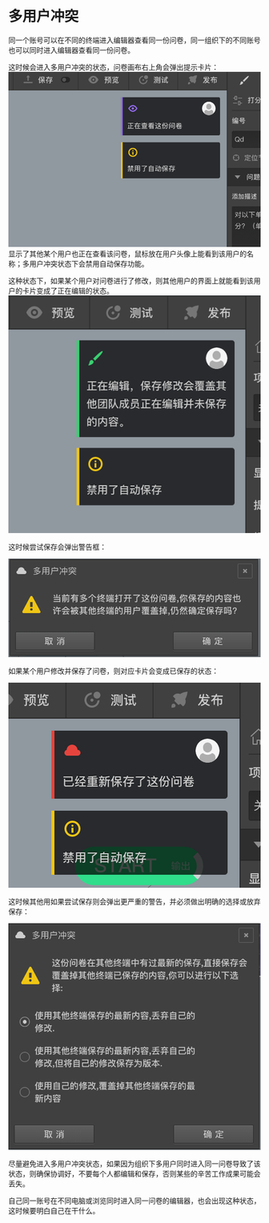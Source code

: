 # 多用户冲突

同一个账号可以在不同的终端进入编辑器查看同一份问卷，同一组织下的不同账号也可以同时进入编辑器查看同一份问卷。

这时候会进入多用户冲突的状态，问卷画布右上角会弹出提示卡片：
<img src='./images/conflict.png'>
显示了其他某个用户也正在查看该问卷，鼠标放在用户头像上能看到该用户的名称；多用户冲突状态下会禁用自动保存功能。

这种状态下，如果某个用户对问卷进行了修改，则其他用户的界面上就能看到该用户的卡片变成了正在编辑的状态。
<img src='./images/conflict-editing.png'>

这时候尝试保存会弹出警告框：

<img src='./images/conflict-warn-save.png'>


如果某个用户修改并保存了问卷，则对应卡片会变成已保存的状态：

<img src='./images/conflict-saved.png'>

这时候其他用如果尝试保存则会弹出更严重的警告，并必须做出明确的选择或放弃保存：

<img src='./images/conflict-danger-save.png'>


尽量避免进入多用户冲突状态，如果因为组织下多用户同时进入同一问卷导致了该状态，则确保协调好，不要每个人都编辑和保存，否则某些的辛苦工作成果可能会丢失。

自己同一账号在不同电脑或浏览同时进入同一问卷的编辑器，也会出现这种状态，这时候要明白自己在干什么。






